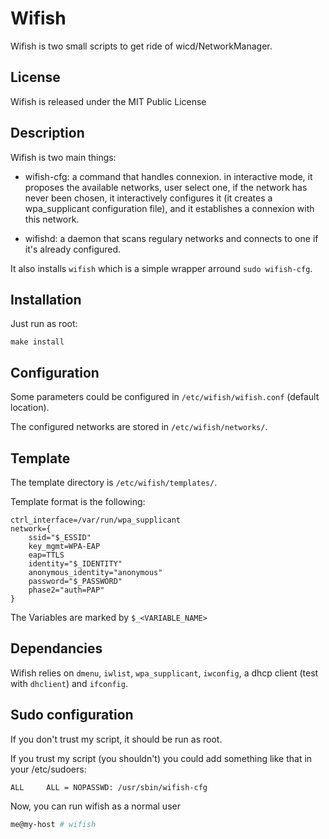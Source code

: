 # Wifish #

Wifish is two small scripts to get ride of wicd/NetworkManager.

## License ##

Wifish is released under the MIT Public License

## Description ##

Wifish is two main things:

- wifish-cfg: a command that handles connexion.
 in interactive mode, it proposes the available networks, 
user select one, if the network has never been chosen, 
it interactively configures it (it creates a wpa_supplicant 
configuration file), and it establishes a connexion with this network.

- wifishd: a daemon that scans regulary networks and connects 
to one if it's already configured.

It also installs `wifish` which is a simple wrapper arround `sudo wifish-cfg`.

## Installation ##

Just run as root:

```
make install
```

## Configuration ##

Some parameters could be configured in ```/etc/wifish/wifish.conf``` (default location).

The configured networks are stored in ```/etc/wifish/networks/```.

## Template ##

The template directory is ```/etc/wifish/templates/```.

Template format is the following:

```
ctrl_interface=/var/run/wpa_supplicant
network={
    ssid="$_ESSID"
    key_mgmt=WPA-EAP
    eap=TTLS
    identity="$_IDENTITY"
    anonymous_identity="anonymous"
    password="$_PASSWORD"
    phase2="auth=PAP"
}
```

The Variables are marked by `$_<VARIABLE_NAME>`

## Dependancies ##

Wifish relies on `dmenu`, `iwlist`, `wpa_supplicant`, 
`iwconfig`, a dhcp client (test with `dhclient`) and `ifconfig`.

## Sudo configuration ##

If you don't trust my script, it should be run as root.

If you trust my script (you shouldn't) you could 
add something like that in your /etc/sudoers:

```
ALL     ALL = NOPASSWD: /usr/sbin/wifish-cfg
```

Now, you can run wifish as a normal user

```bash
me@my-host # wifish
```

